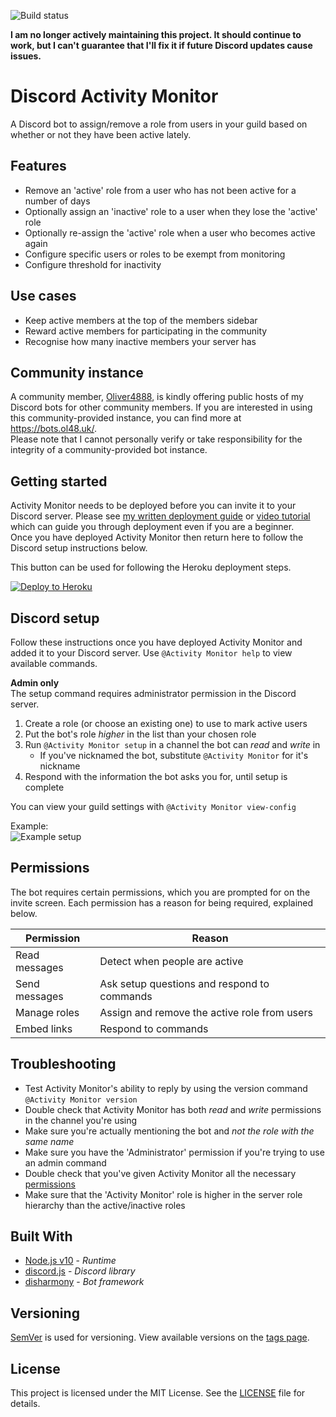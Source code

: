 ![Build status](https://github.com/bhigginsuk/discord-activity-monitor/workflows/Build%20%2B%20test/badge.svg?branch=master)

**I am no longer actively maintaining this project. It should continue to work, but I can't guarantee that I'll fix it if future Discord updates cause issues.**

# Discord Activity Monitor
A Discord bot to assign/remove a role from users in your guild based on whether or not they have been active lately.

## Features
- Remove an 'active' role from a user who has not been active for a number of days
- Optionally assign an 'inactive' role to a user when they lose the 'active' role
- Optionally re-assign the 'active' role when a user who becomes active again
- Configure specific users or roles to be exempt from monitoring
- Configure threshold for inactivity

## Use cases
- Keep active members at the top of the members sidebar
- Reward active members for participating in the community
- Recognise how many inactive members your server has

## Community instance
A community member, [Oliver4888](https://github.com/oliver4888), is kindly offering public hosts of my Discord bots for other community members. If you are interested in using this community-provided instance, you can find more at https://bots.ol48.uk/.  
Please note that I cannot personally verify or take responsibility for the integrity of a community-provided bot instance.

## Getting started
Activity Monitor needs to be deployed before you can invite it to your Discord server. Please see [my written deployment guide](https://gist.github.com/bhigginsuk/639b321d8ba5795e32c8cf6e46956411) or [video tutorial](https://www.youtube.com/watch?v=DjQayKgcjGM) which can guide you through deployment even if you are a beginner.  
Once you have deployed Activity Monitor then return here to follow the Discord setup instructions below.  

This button can be used for following the Heroku deployment steps.

[![Deploy to Heroku](https://www.herokucdn.com/deploy/button.svg)](https://heroku.com/deploy?template=https://github.com/bhigginsuk/discord-activity-monitor)

## Discord setup
Follow these instructions once you have deployed Activity Monitor and added it to your Discord server.
Use `@Activity Monitor help` to view available commands.

**Admin only**  
The setup command requires administrator permission in the Discord server.
1. Create a role (or choose an existing one) to use to mark active users
2. Put the bot's role *higher* in the list than your chosen role
3. Run `@Activity Monitor setup` in a channel the bot can *read* and *write* in
	- If you've nicknamed the bot, substitute `@Activity Monitor` for it's nickname
4. Respond with the information the bot asks you for, until setup is complete

You can view your guild settings with `@Activity Monitor view-config`

Example:  
![Example setup](https://user-images.githubusercontent.com/14295333/61799425-01468d00-ae23-11e9-9e88-604eaa033a24.png)

## Permissions

The bot requires certain permissions, which you are prompted for on the invite screen.
Each permission has a reason for being required, explained below.

| Permission    | Reason                                       |
| ------------- | -------------------------------------------- |
| Read messages | Detect when people are active                |
| Send messages | Ask setup questions and respond to commands  |
| Manage roles  | Assign and remove the active role from users |
| Embed links   | Respond to commands                          |

## Troubleshooting

- Test Activity Monitor's ability to reply by using the version command `@Activity Monitor version`
- Double check that Activity Monitor has both *read* and *write* permissions in the channel you're using
- Make sure you're actually mentioning the bot and *not the role with the same name*
- Make sure you have the 'Administrator' permission if you're trying to use an admin command
- Double check that you've given Activity Monitor all the necessary [permissions](#permissions)
- Make sure that the 'Activity Monitor' role is higher in the server role hierarchy than the active/inactive roles

## Built With
- [Node.js v10](https://nodejs.org/en/) - *Runtime*
- [discord.js](https://github.com/discordjs/discord.js) - *Discord library*
- [disharmony](https://github.com/bhigginsuk/disharmony) - *Bot framework*

## Versioning
[SemVer](http://semver.org/) is used for versioning. View available versions on the [tags page](https://github.com/your/project/tags).

## License
This project is licensed under the MIT License. See the [LICENSE](./LICENSE) file for details.
